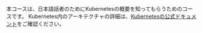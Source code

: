 本コースは、日本語話者のためにKubernetesの概要を知ってもらうためのコースです。
Kubernetes内のアーキテクチャの詳細は、[Kubernetesの公式ドキュメント](https://kubernetes.io/ja/docs/home/)をご確認ください。